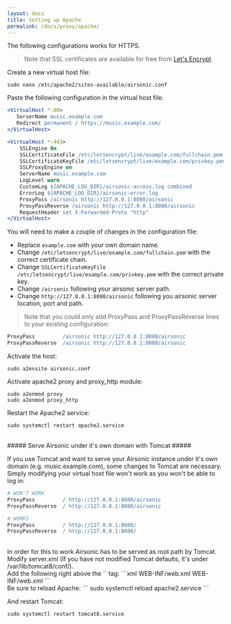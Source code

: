 ```yaml
---
layout: docs
title: Setting up Apache
permalink: /docs/proxy/apache/
---
```

The following configurations works for HTTPS.
> Note that SSL certificates are available for free from [Let's Encrypt](https://letsencrypt.org).

Create a new virtual host file:

```
sudo nano /etc/apache2/sites-available/airsonic.conf
```

Paste the following configuration in the virtual host file:

```apache
<VirtualHost *:80>
   ServerName music.example.com
   Redirect permanent / https://music.example.com/
</VirtualHost>

<VirtualHost *:443>
    SSLEngine On
    SSLCertificateFile /etc/letsencrypt/live/example.com/fullchain.pem
    SSLCertificateKeyFile /etc/letsencrypt/live/example.com/privkey.pem
    SSLProxyEngine on
    ServerName music.example.com
    LogLevel warn
    CustomLog ${APACHE_LOG_DIR}/airsonic-access.log combined
    ErrorLog ${APACHE_LOG_DIR}/airsonic-error.log
    ProxyPass /airsonic http://127.0.0.1:8080/airsonic
    ProxyPassReverse /airsonic http://127.0.0.1:8080/airsonic
    RequestHeader set X-Forwarded-Proto "http"
</VirtualHost>

```

You will need to make a couple of changes in the configuration file:
- Replace `example.com` with your own domain name.
- Change `/etc/letsencrypt/live/example.com/fullchain.pem` with the correct certificate chain.
- Change `SSLCertificateKeyFile /etc/letsencrypt/live/example.com/privkey.pem` with the correct private key.
- Change `/airsonic` following your airsonic server path.
- Change `http://127.0.0.1:8080/airsonic` following you airsonic server location, port and path.
> Note that you could only add ProxyPass and ProxyPassReverse lines to your existing configuration:
```apache
ProxyPass         /airsonic http://127.0.0.1:8080/airsonic
ProxyPassReverse  /airsonic http://127.0.0.1:8080/airsonic
```

Activate the host:

```
sudo a2ensite airsonic.conf
```

Activate apache2 proxy and proxy_http module:

```
sudo a2enmod proxy
sudo a2enmod proxy_http
```

Restart the Apache2 service:

```
sudo systemctl restart apache2.service
```

<br>
##### Serve Airsonic under it's own domain with Tomcat #####

If you use Tomcat and want to serve your Airsonic instance under it's own domain (e.g. music.example.com), some changes to Tomcat are necessary.<br>
Simply modifying your virtual host file won't work as you won't be able to log in:
```apache
# WON'T WORK
ProxyPass         / http://127.0.0.1:8080/airsonic
ProxyPassReverse  / http://127.0.0.1:8080/airsonic
```

```apache
# WORKS
ProxyPass         / http://127.0.0.1:8080/
ProxyPassReverse  / http://127.0.0.1:8080/
```
<br>
In order for this to work Airsonic has to be served as root path by Tomcat.<br>
Modify server.xml (If you have not modified Tomcat defaults, it's under /var/lib/tomcat8/conf/).<br>
Add the following right above the `</Host>` tag:
```xml
<Context path="" docBase="libresonic" debug="0" reloadable="true">
  <WatchedResource>WEB-INF/web.xml</WatchedResource>
</Context>
<Context path="ROOT" docBase="ROOT"> <!-- Default set of monitored resources -->
  <WatchedResource>WEB-INF/web.xml</WatchedResource>
</Context>
```
<br>
Be sure to reload Apache:
```
sudo systemctl reload apache2.service
```

And restart Tomcat:
```
sudo systemctl restart tomcat8.service
```
